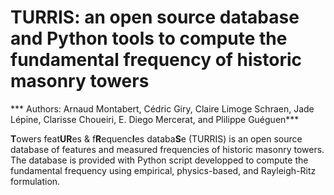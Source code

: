 # TURRIS: an open source database and Python tools to compute the fundamental frequency of historic masonry towers
 
*** Authors: Arnaud Montabert, Cédric Giry, Claire Limoge Schraen, Jade Lépine, Clarisse Choueiri, E. Diego Mercerat, and Plilippe Guéguen***

**T**owers feat**UR**es & f**R**equenc**I**es databa**S**e (TURRIS) is an open source database of features and measured frequencies of historic masonry towers. The database is provided with Python script developped to compute the fundamental frequency using empirical, physics-based, and Rayleigh-Ritz formulation.
